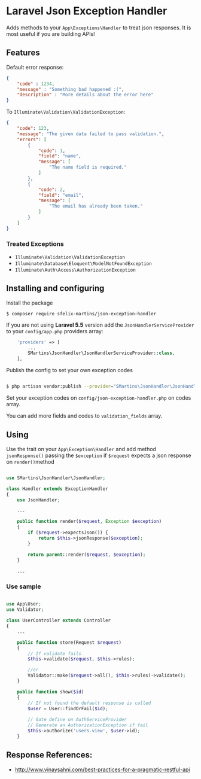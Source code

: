 # Laravel Json Exception Handler

Adds methods to your `App\Exceptions\Handler` to treat json responses.
It is most useful if you are building APIs!

## Features

Default error response:

```json
{
    "code" : 1234,
    "message" : "Something bad happened :(",
    "description" : "More details about the error here"
}
```

To `Illuminate\Validation\ValidationException`:

```json
{
    "code": 123,
    "message": "The given data failed to pass validation.",
    "errors": [
        {
            "code": 1,
            "field": "name",
            "message": [
                "The name field is required."
            ]
        },
        {
            "code": 2,
            "field": "email",
            "message": [
                "The email has already been taken."
            ]
        }
    ]
}
```

### Treated Exceptions

- `Illuminate\Validation\ValidationException`
- `Illuminate\Database\Eloquent\ModelNotFoundException`
- `Illuminate\Auth\Access\AuthorizationException`

## Installing and configuring

Install the package 

```console
$ composer require sfelix-martins/json-exception-handler
```

If you are not using **Laravel 5.5** version add the `JsonHandlerServiceProvider` to your `config/app.php` providers array:

```php
    'providers' => [
        ...
        SMartins\JsonHandler\JsonHandlerServiceProvider::class,
    ],
```

Publish the config to set your own exception codes

```sh

$ php artisan vendor:publish --provider="SMartins\JsonHandler\JsonHandlerServiceProvider"
```

Set your exception codes on `config/json-exception-handler.php` on codes array.

You can add more fields and codes to `validation_fields` array.

## Using

Use the trait on your `App\Exception\Handler` and add method `jsonResponse()` 
passing the `$exception` if `$request` expects a json response on `render()`method

```php

use SMartins\JsonHandler\JsonHandler;

class Handler extends ExceptionHandler
{
    use JsonHandler;

    ...

    public function render($request, Exception $exception)
    {   
        if ($request->expectsJson()) {
            return $this->jsonResponse($exception);
        }

        return parent::render($request, $exception);
    }
    
    ...
```

### Use sample

```php

use App\User;
use Validator;

class UserController extends Controller
{
    ...

    public function store(Request $request)
    {
        // If validate fails
        $this->validate($request, $this->rules);

        //or
        Validator::make($request->all(), $this->rules)->validate();
    }

    public function show($id)
    {
        // If not found the default response is called
        $user = User::findOrFail($id);
        
        // Gate define on AuthServiceProvider
        // Generate an AuthorizationException if fail
        $this->authorize('users.view', $user->id);
    }

```

## Response References:

- http://www.vinaysahni.com/best-practices-for-a-pragmatic-restful-api